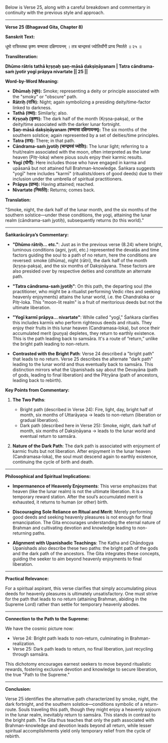 Below is Verse 25, along with a careful breakdown and commentary in continuity with the previous style and approach.

---

**Verse 25 (Bhagavad Gita, Chapter 8)**

**Sanskrit Text:**

धूमो रात्रिस्तथा कृष्णः षण्मासा दक्षिणायनम् ।
तत्र चान्द्रमसं ज्योतिर्योगी प्राप्य निवर्तते ॥ २५ ॥

**Transliteration:**

**Dhūmo rātris tathā kṛṣṇaḥ ṣaṇ-māsā dakṣiṇāyanam |
Tatra cāndrama-saṁ jyotir yogī prāpya nivartate || 25 ||**

**Word-by-Word Meaning:**

- **Dhūmaḥ (धूमः):** Smoke; representing a deity or principle associated with the "smoky" or "obscure" path.
- **Rātriḥ (रात्रिः):** Night; again symbolizing a presiding deity/time-factor linked to darkness.
- **Tathā (तथा):** Similarly; also.
- **Kṛṣṇaḥ (कृष्णः):** The dark half of the month (Kṛṣṇa-pakṣa), or the deity/time associated with the darker lunar fortnight.
- **Ṣaṇ-māsā dakṣiṇāyanam (षण्मासा दक्षिणायनम्):** The six months of the southern solstice; again represented by a set of deities/time principles.
- **Tatra (तत्र):** There; in that path.
- **Cāndrama-saṁ jyotiḥ (चान्द्रमसं ज्योतिः):** The lunar light; referring to a fruit/realm associated with the moon, often interpreted as the lunar heaven (Pitṛ-loka) where pious souls enjoy their karmic results.
- **Yogī (योगी):** Here includes those who have engaged in karma and upāsanā but not attained full Brahman-knowledge. Śaṅkara suggests "yogī" here includes "karmī" (ritualists/doers of good deeds) due to their inclusion under the umbrella of spiritual practitioners.
- **Prāpya (प्राप्य):** Having attained; reached.
- **Nivartate (निवर्तते):** Returns; comes back.

**Translation:**

"Smoke, night, the dark half of the lunar month, and the six months of the southern solstice—under these conditions, the yogi, attaining the lunar realm (cāndrama-saṁ jyotiḥ), subsequently returns (to this world)."

---

**Śaṅkarācārya’s Commentary:**

- **"Dhūmo rātriḥ… etc."**: Just as in the previous verse (8.24) where bright, luminous conditions (agni, jyoti, etc.) represented the devatās and time factors guiding the soul to a path of no return, here the conditions are reversed: smoke (dhūma), night (rātri), the dark half of the month (kṛṣṇa-pakṣa), and the six months of Dakṣiṇāyana. These factors are also presided over by respective deities and constitute an alternate path.

- **"Tatra cāndrama-saṁ jyotiḥ"**: On this path, the departing soul (the practitioner, who might be a ritualist performing Vedic rites and seeking heavenly enjoyments) attains the lunar world, i.e. the Chandraloka or Pitṛ-loka. This "moon-lit realm" is a fruit of meritorious deeds but not the ultimate liberation.

- **"Yogī karmī prāpya… nivartate"**: While called "yogī," Śaṅkara clarifies this includes karmīs who perform righteous deeds and rituals. They enjoy their fruits in this lunar heaven (Candramasa-loka), but once their accumulated merit (puṇya) depletes, they return to earthly existence. This is the path leading back to samsāra. It's a route of “return,” unlike the bright path leading to non-return.

- **Contrasted with the Bright Path**: Verse 24 described a "bright path" that leads to no return. Verse 25 describes the alternate "dark path" leading to the lunar world and thus eventually back to samsāra. This distinction mirrors what the Upanishads say about the Devayāna (path of gods, leading to final liberation) and the Pitṛyāna (path of ancestors, leading back to rebirth).

**Key Points from Commentary:**

1. **The Two Paths**:
   - Bright path (described in Verse 24): Fire, light, day, bright half of month, six months of Uttarāyaṇa → leads to non-return (liberation or gradual liberation).
   - Dark path (described here in Verse 25): Smoke, night, dark half of month, six months of Dakṣiṇāyana → leads to the lunar world and eventual return to samsāra.

2. **Nature of the Dark Path**:
   The dark path is associated with enjoyment of karmic fruits but not liberation. After enjoyment in the lunar heaven (Candramasa-loka), the soul must descend again to earthly existence, continuing the cycle of birth and death.

---

**Philosophical and Spiritual Implications:**

- **Impermanence of Heavenly Enjoyments**: This verse emphasizes that heaven (like the lunar realm) is not the ultimate liberation. It is a temporary reward station. After the soul’s accumulated merit is exhausted, it returns to human (or other) birth.

- **Discouraging Sole Reliance on Ritual and Merit**: Merely performing good deeds and seeking heavenly pleasures is not enough for final emancipation. The Gita encourages understanding the eternal nature of Brahman and cultivating devotion and knowledge leading to non-returning paths.

- **Alignment with Upanishadic Teachings**: The Kaṭha and Chāndogya Upanishads also describe these two paths: the bright path of the gods and the dark path of the ancestors. The Gita integrates these concepts, guiding the seeker to aim beyond heavenly enjoyments to final liberation.

---

**Practical Relevance:**

For a spiritual aspirant, this verse clarifies that simply accumulating pious deeds for heavenly pleasures is ultimately unsatisfactory. One must strive for the path that leads to no return (attaining Brahman, abiding in the Supreme Lord) rather than settle for temporary heavenly abodes.

---

**Connection to the Path to the Supreme:**

We have the cosmic picture now:

- Verse 24: Bright path leads to non-return, culminating in Brahman-realization.
- Verse 25: Dark path leads to return, no final liberation, just recycling through samsāra.

This dichotomy encourages earnest seekers to move beyond ritualistic rewards, fostering exclusive devotion and knowledge to secure liberation, the true "Path to the Supreme."

---

**Conclusion:**

Verse 25 identifies the alternative path characterized by smoke, night, the dark fortnight, and the southern solstice—conditions symbolic of a return-route. Souls traveling this path, though they might enjoy a heavenly sojourn in the lunar realm, inevitably return to samsāra. This stands in contrast to the bright path. The Gita thus teaches that only the path associated with Brahman-knowledge and devotion leads beyond all return, while lesser spiritual accomplishments yield only temporary relief from the cycle of rebirth.
